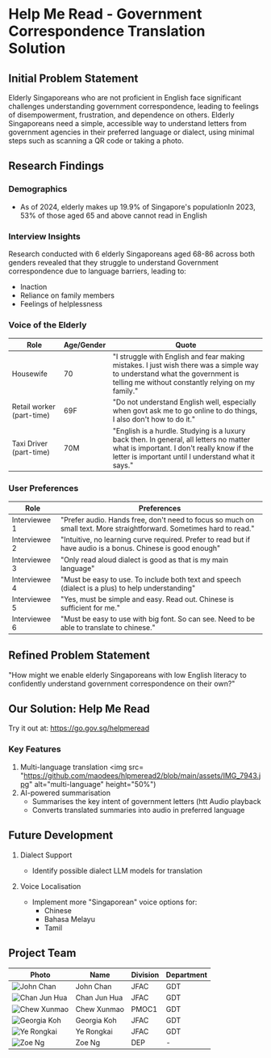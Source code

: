 
# Help Me Read - Government Correspondence Translation Solution

## Initial Problem Statement
Elderly Singaporeans who are not proficient in English face significant challenges understanding government correspondence, leading to feelings of disempowerment, frustration, and dependence on others. Elderly Singaporeans need a simple, accessible way to understand letters from government agencies in their preferred language or dialect, using minimal steps such as scanning a QR code or taking a photo.

## Research Findings

### Demographics
- As of 2024, elderly makes up 19.9% of Singapore's populationIn 2023, 53% of those aged 65 and above cannot read in English

### Interview Insights
Research conducted with 6 elderly Singaporeans aged 68-86 across both genders revealed that they struggle to understand Government correspondence due to language barriers, leading to:
- Inaction
- Reliance on family members
- Feelings of helplessness

### Voice of the Elderly

| Role | Age/Gender | Quote |
|------|------------|-------|
| Housewife | 70 | "I struggle with English and fear making mistakes. I just wish there was a simple way to understand what the government is telling me without constantly relying on my family." |
| Retail worker (part-time) | 69F | "Do not understand English well, especially when govt ask me to go online to do things, I also don't how to do it." |
| Taxi Driver (part-time) | 70M | "English is a hurdle. Studying is a luxury back then. In general, all letters no matter what is important. I don't really know if the letter is important until I understand what it says." |

### User Preferences

| Role | Preferences |
|------|-------------|
| Interviewee 1 | "Prefer audio. Hands free, don't need to focus so much on small text. More straightforward. Sometimes hard to read." |
| Interviewee 2 | "Intuitive, no learning curve required. Prefer to read but if have audio is a bonus. Chinese is good enough" |
| Interviewee 3 | "Only read aloud dialect is good as that is my main language" |
| Interviewee 4 | "Must be easy to use. To include both text and speech (dialect is a plus) to help understanding" |
| Interviewee 5 | "Yes, must be simple and easy. Read out. Chinese is sufficient for me." |
| Interviewee 6 | "Must be easy to use with big font. So can see. Need to be able to translate to chinese." |

## Refined Problem Statement
"How might we enable elderly Singaporeans with low English literacy to confidently understand government correspondence on their own?"

## Our Solution: Help Me Read
Try it out at: https://go.gov.sg/helpmeread

### Key Features

1. Multi-language translation
<img src= "https://github.com/maodees/hlpmeread2/blob/main/assets/IMG_7943.jpg" alt="multi-language" height="50%")</img>
2. AI-powered summarisation
   - Summarises the key intent of government letters (htt
 Audio playback
   - Converts translated summaries into audio in preferred language

## Future Development
1. Dialect Support
   - Identify possible dialect LLM models for translation

2. Voice Localisation
   - Implement more "Singaporean" voice options for:
     - Chinese
     - Bahasa Melayu
     - Tamil

## Project Team

| Photo | Name | Division | Department |
|-------|------|-----------|------------|
| ![John Chan](/images/john-chan.jpg) | John Chan | JFAC | GDT |
| ![Chan Jun Hua](/images/chan-jun-hua.jpg) | Chan Jun Hua | JFAC | GDT |
| ![Chew Xunmao](/images/chew-xunmao.jpg) | Chew Xunmao | PMOC1 | GDT |
| ![Georgia Koh](/images/georgia-koh.jpg) | Georgia Koh | JFAC | GDT |
| ![Ye Rongkai](/images/ye-rongkai.jpg) | Ye Rongkai | JFAC | GDT |
| ![Zoe Ng](/images/zoe-ng.jpg) | Zoe Ng | DEP | - |

